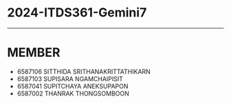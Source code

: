# 2024-ITDS361-Gemini7
---
# MEMBER
- 6587106	SITTHIDA	SRITHANAKRITTATHIKARN
- 6587103	SUPISARA	NGAMCHAIPISIT
- 6587041	SUPITCHAYA	ANEKSUPAPON
- 6587002	THANRAK	THONGSOMBOON
